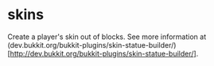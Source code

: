 skins
=====

Create a player's skin out of blocks. See more information at (dev.bukkit.org/bukkit-plugins/skin-statue-builder/)[http://dev.bukkit.org/bukkit-plugins/skin-statue-builder/].
